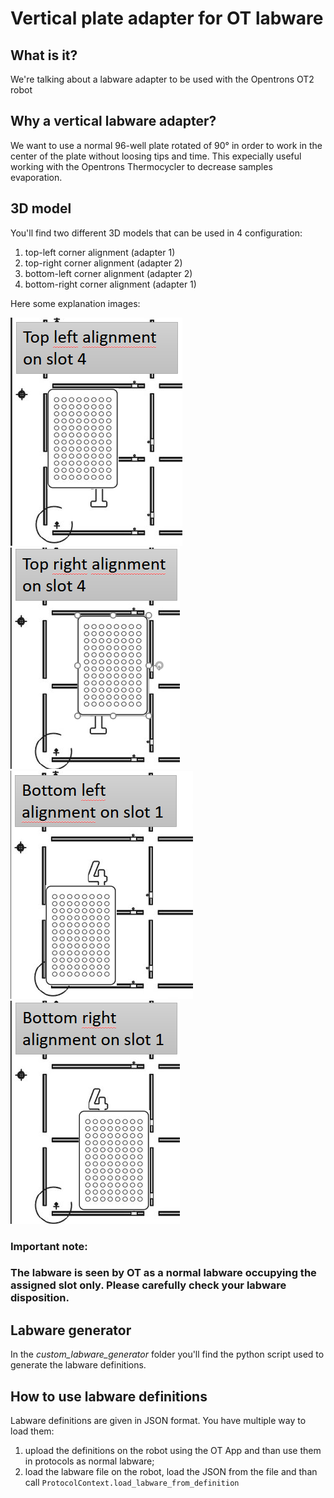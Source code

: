 # Vertical plate adapter for OT labware

## What is it?
We're talking about a labware adapter to be used with the Opentrons OT2 robot

## Why a vertical labware adapter?
We want to use a normal 96-well plate rotated of 90° in order to work in the center of the plate without loosing tips and time.
This expecially useful working with the Opentrons Thermocycler to decrease samples evaporation.

## 3D model
You'll find two different 3D models that can be used in 4 configuration:
1. top-left corner alignment (adapter 1)
1. top-right corner alignment (adapter 2)
1. bottom-left corner alignment (adapter 2)
1. bottom-right corner alignment (adapter 1)

Here some explanation images:

![Top-left alignment](assets/top-left-slot-4.png)
![Top-right alignment](assets/top-right-slot-4.png)
![Bottom-left alignment](assets/bottom-left-slot-1.png)
![Bottom-right alignment](assets/bottom-right-slot-1.png)

### Important note: 
### The labware is seen by OT as a normal labware occupying the assigned slot only. Please carefully check your labware disposition.

## Labware generator
In the *custom_labware_generator* folder you'll find the python script used to generate the labware definitions.

## How to use labware definitions
Labware definitions are given in JSON format. You have multiple way to load them:
1. upload the definitions on the robot using the OT App and than use them in protocols as normal labware;
2. load the labware file on the robot, load the JSON from the file and than call `ProtocolContext.load_labware_from_definition`
